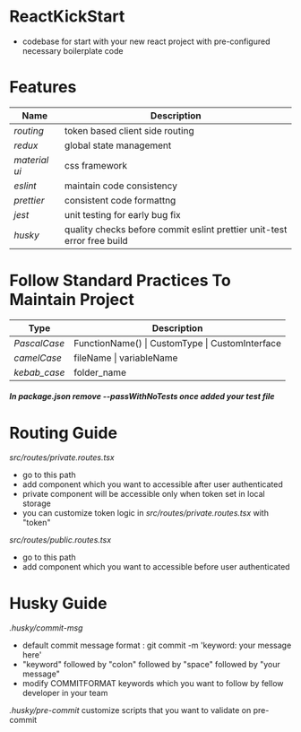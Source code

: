 # ReactKickStart

- codebase for start with your new react project with pre-configured necessary boilerplate code

# Features

| Name          | Description                                                             |
| ------------- | ----------------------------------------------------------------------- |
| _routing_     | token based client side routing                                         |
| _redux_       | global state management                                                 |
| _material ui_ | css framework                                                           |
| _eslint_      | maintain code consistency                                               |
| _prettier_    | consistent code formattng                                               |
| _jest_        | unit testing for early bug fix                                          |
| _husky_       | quality checks before commit eslint prettier unit-test error free build |

# Follow Standard Practices To Maintain Project

| Type         | Description                                     |
| ------------ | ----------------------------------------------- |
| _PascalCase_ | FunctionName() \| CustomType \| CustomInterface |
| _camelCase_  | fileName \| variableName                        |
| _kebab_case_ | folder_name                                     |

##### In package.json remove --passWithNoTests once added your test file

# Routing Guide

_src/routes/private.routes.tsx_

- go to this path
- add component which you want to accessible after user authenticated
- private component will be accessible only when token set in local storage
- you can customize token logic in _src/routes/private.routes.tsx_ with "token"

_src/routes/public.routes.tsx_

- go to this path
- add component which you want to accessible before user authenticated

# Husky Guide

_.husky/commit-msg_

- default commit message format : git commit -m 'keyword: your message here'
- "keyword" followed by "colon" followed by "space" followed by "your message"
- modify COMMITFORMAT keywords which you want to follow by fellow developer in your team

_.husky/pre-commit_
customize scripts that you want to validate on pre-commit
